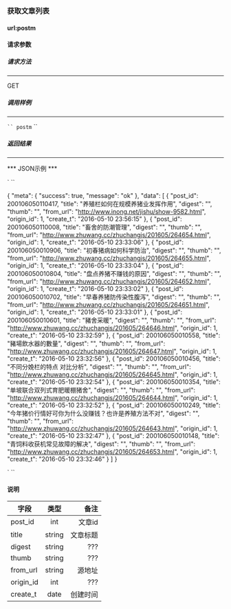 ### 获取文章列表

#### url:postm

#### 请求参数

##### 请求方法

---

GET

##### 调用样例

---

` ``
postm
` ``

##### 返回结果

---

*** JSON示例 ***

` ``

{
  "meta": {
    "success": true,
    "message": "ok"
  },
  "data": [
    {
      "post_id": 200106050110417,
      "title": "养殖栏如何在规模养猪业发挥作用",
      "digest": "",
      "thumb": "",
      "from_url": "http://www.inong.net/jishu/show-9582.html",
      "origin_id": 1,
      "create_t": "2016-05-10 23:56:15"
    },
    {
      "post_id": 200106050110008,
      "title": "畜舍的防潮管理",
      "digest": "",
      "thumb": "",
      "from_url": "http://www.zhuwang.cc/zhuchangjs/201605/264654.html",
      "origin_id": 1,
      "create_t": "2016-05-10 23:33:06"
    },
    {
      "post_id": 200106050010906,
      "title": "初春猪病如何科学防治",
      "digest": "",
      "thumb": "",
      "from_url": "http://www.zhuwang.cc/zhuchangjs/201605/264655.html",
      "origin_id": 1,
      "create_t": "2016-05-10 23:33:04"
    },
    {
      "post_id": 200106050010804,
      "title": "盘点养猪不赚钱的原因",
      "digest": "",
      "thumb": "",
      "from_url": "http://www.zhuwang.cc/zhuchangjs/201605/264652.html",
      "origin_id": 1,
      "create_t": "2016-05-10 23:33:02"
    },
    {
      "post_id": 200106050010702,
      "title": "早春养猪防传染性腹泻",
      "digest": "",
      "thumb": "",
      "from_url": "http://www.zhuwang.cc/zhuchangjs/201605/264651.html",
      "origin_id": 1,
      "create_t": "2016-05-10 23:33:01"
    },
    {
      "post_id": 200106050010601,
      "title": "豬舍采暖",
      "digest": "",
      "thumb": "",
      "from_url": "http://www.zhuwang.cc/zhuchangjs/201605/264646.html",
      "origin_id": 1,
      "create_t": "2016-05-10 23:32:59"
    },
    {
      "post_id": 200106050010558,
      "title": "豬場飲水器的數量",
      "digest": "",
      "thumb": "",
      "from_url": "http://www.zhuwang.cc/zhuchangjs/201605/264647.html",
      "origin_id": 1,
      "create_t": "2016-05-10 23:32:56"
    },
    {
      "post_id": 200106050010456,
      "title": "不同分娩栏的特点 对比分析",
      "digest": "",
      "thumb": "",
      "from_url": "http://www.zhuwang.cc/zhuchangjs/201605/264645.html",
      "origin_id": 1,
      "create_t": "2016-05-10 23:32:54"
    },
    {
      "post_id": 200106050010354,
      "title": "单坡联合双列式育肥暖棚猪舍",
      "digest": "",
      "thumb": "",
      "from_url": "http://www.zhuwang.cc/zhuchangjs/201605/264644.html",
      "origin_id": 1,
      "create_t": "2016-05-10 23:32:52"
    },
    {
      "post_id": 200106050010249,
      "title": "今年猪价行情好可你为什么没赚钱？也许是养殖方法不对",
      "digest": "",
      "thumb": "",
      "from_url": "http://www.zhuwang.cc/zhuchangjs/201605/264643.html",
      "origin_id": 1,
      "create_t": "2016-05-10 23:32:47"
    },
    {
      "post_id": 200106050010148,
      "title": "青饲料收获机常见故障的解决",
      "digest": "",
      "thumb": "",
      "from_url": "http://www.zhuwang.cc/zhuchangjs/201605/264653.html",
      "origin_id": 1,
      "create_t": "2016-05-10 23:32:46"
    }
  ]
}

` ``

#### 说明

|字段     |类型     |备注
|---------|:------:|-------:|
|post_id     |int  |文章id   |
|title     |string  |文章标题  |
|digest     |string  |???  |
|thumb     |string  |???  |
|from_url     |string  |源地址  |
|origin_id     |int  |???  |
|create_t     |date  |创建时间  |


